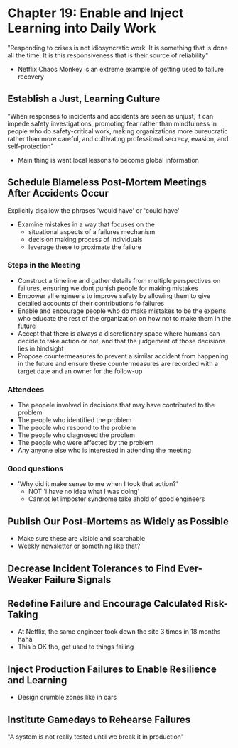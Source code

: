 # Chapter 19: Enable and Inject Learning into Daily Work

"Responding to crises is not idiosyncratic work. It is something that is done all the time. It is this responsiveness that is their source of reliability"

* Netflix Chaos Monkey is an extreme example of getting used to failure recovery

## Establish a Just, Learning Culture

"When responses to incidents and accidents are seen as unjust, it can impede safety investigations, promoting fear rather than mindfulness in people who do safety-critical work, making organizations more bureucratic rather than more careful, and cultivating professional secrecy, evasion, and self-protection"

* Main thing is want local lessons to become global information

## Schedule Blameless Post-Mortem Meetings After Accidents Occur

Explicitly disallow the phrases 'would have' or 'could have'

* Examine mistakes in a way that focuses on the
  * situational aspects of a failures mechanism
  * decision making process of individuals
  * leverage these to proximate the failure

### Steps in the Meeting

* Construct a timeline and gather details from multiple perspectives on failures, ensuring we dont punish people for making mistakes
* Empower all engineers to improve safety by allowing them to give detailed accounts of their contributions fo failures
* Enable and encourage people who do make mistakes to be the experts who educate the rest of the organization on how not to make them in the future
* Accept that there is always a discretionary space where humans can decide to take action or not, and that the judgement of those decisions lies in hindsight
* Propose countermeasures to prevent a similar accident from happening in the future and ensure these countermeasures are recorded with a target date and an owner for the follow-up

### Attendees

* The peopele involved in decisions that may have contributed to the problem
* The people who identified the problem
* The people who respond to the problem
* The people who diagnosed the problem
* The people who were affected by the problem
* Any anyone else who is interested in attending the meeting

### Good questions

* 'Why did it make sense to me when I took that action?'
  * NOT 'i have no idea what I was doing'
  * Cannot let imposter syndrome take ahold of good engineers

## Publish Our Post-Mortems as Widely as Possible

* Make sure these are visible and searchable
* Weekly newsletter or something like that?

## Decrease Incident Tolerances to Find Ever-Weaker Failure Signals

## Redefine Failure and Encourage Calculated Risk-Taking

* At Netflix, the same engineer took down the site 3 times in 18 months haha
* This b OK tho, get used to things failing

## Inject Production Failures to Enable Resilience and Learning

* Design crumble zones like in cars

## Institute Gamedays to Rehearse Failures

"A system is not really tested until we break it in production"
